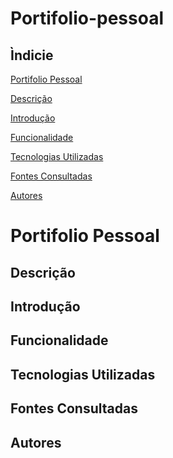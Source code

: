 # Portifolio-pessoal

## Ìndicie

 

[Portifolio Pessoal](#portifolio-pessoal)

[Descrição]()

[Introdução]()

[Funcionalidade]()

[Tecnologias Utilizadas]()

[Fontes Consultadas]()

[Autores]()

 

# Portifolio Pessoal

 

 

## Descrição

 

## Introdução

 

## Funcionalidade

 

 

## Tecnologias Utilizadas

 

## Fontes Consultadas

 

## Autores